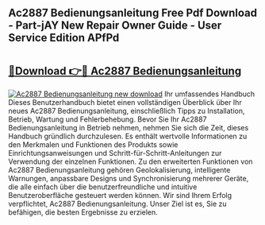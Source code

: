## Ac2887 Bedienungsanleitung Free Pdf Download - Part-jAY New Repair Owner Guide - User Service Edition APfPd

# <h2><a href="http://df3pxt.blite.top/?on=Ac2887+Bedienungsanleitung">🔗Download 👉🔴 Ac2887 Bedienungsanleitung</a></h2>

[![Ac2887 Bedienungsanleitung new download](https://i.imgur.com/lujVjoI.png)](http://df3pxt.blite.top/?on=Ac2887+Bedienungsanleitung)
Ihr umfassendes Handbuch Dieses Benutzerhandbuch bietet einen vollständigen Überblick über Ihr neues Ac2887 Bedienungsanleitung, einschließlich Tipps zu Installation, Betrieb, Wartung und Fehlerbehebung. Bevor Sie Ihr Ac2887 Bedienungsanleitung in Betrieb nehmen, nehmen Sie sich die Zeit, dieses Handbuch gründlich durchzulesen. Es enthält wertvolle Informationen zu den Merkmalen und Funktionen des Produkts sowie Einrichtungsanweisungen und Schritt-für-Schritt-Anleitungen zur Verwendung der einzelnen Funktionen. Zu den erweiterten Funktionen von Ac2887 Bedienungsanleitung gehören Geolokalisierung, intelligente Warnungen, anpassbare Designs und Synchronisierung mehrerer Geräte, die alle einfach über die benutzerfreundliche und intuitive Benutzeroberfläche gesteuert werden können. Wir sind Ihrem Erfolg verpflichtet, Ac2887 Bedienungsanleitung. Unser Ziel ist es, Sie zu befähigen, die besten Ergebnisse zu erzielen.
